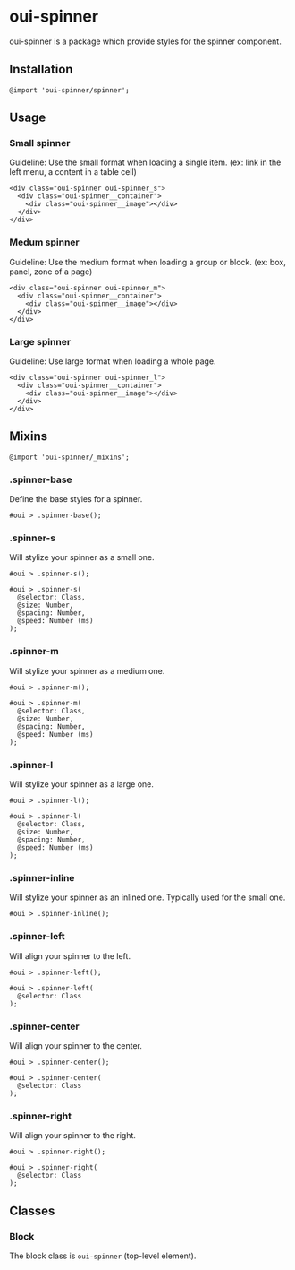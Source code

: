 # oui-spinner

<component-status cx-design="partial" ux="rc"></component-status>

oui-spinner is a package which provide styles for the spinner component.

## Installation

```less
@import 'oui-spinner/spinner';
```

## Usage

### Small spinner
Guideline: Use the small format when loading a single item. (ex: link in the left menu, a content in a table cell)

```html:preview
<div class="oui-spinner oui-spinner_s">
  <div class="oui-spinner__container">
    <div class="oui-spinner__image"></div>
  </div>
</div>
```

### Medum spinner
Guideline: Use the medium format when loading a group or block. (ex: box, panel, zone of a page)

```html:preview
<div class="oui-spinner oui-spinner_m">
  <div class="oui-spinner__container">
    <div class="oui-spinner__image"></div>
  </div>
</div>
```

### Large spinner
Guideline: Use large format when loading a whole page.

```html:preview
<div class="oui-spinner oui-spinner_l">
  <div class="oui-spinner__container">
    <div class="oui-spinner__image"></div>
  </div>
</div>
```

## Mixins

```less
@import 'oui-spinner/_mixins';
```

### .spinner-base

Define the base styles for a spinner.

```less
#oui > .spinner-base();
```

### .spinner-s

Will stylize your spinner as a small one.

```less
#oui > .spinner-s();
```

```less
#oui > .spinner-s(
  @selector: Class,
  @size: Number,
  @spacing: Number,
  @speed: Number (ms)
);
```

### .spinner-m

Will stylize your spinner as a medium one.

```less
#oui > .spinner-m();
```

```less
#oui > .spinner-m(
  @selector: Class,
  @size: Number,
  @spacing: Number,
  @speed: Number (ms)
);
```

### .spinner-l

Will stylize your spinner as a large one.

```less
#oui > .spinner-l();
```

```less
#oui > .spinner-l(
  @selector: Class,
  @size: Number,
  @spacing: Number,
  @speed: Number (ms)
);
```

### .spinner-inline

Will stylize your spinner as an inlined one. Typically used for the small one.

```less
#oui > .spinner-inline();
```

### .spinner-left

Will align your spinner to the left.

```less
#oui > .spinner-left();
```

```less
#oui > .spinner-left(
  @selector: Class
);
```

### .spinner-center

Will align your spinner to the center.

```less
#oui > .spinner-center();
```

```less
#oui > .spinner-center(
  @selector: Class
);
```

### .spinner-right

Will align your spinner to the right.

```less
#oui > .spinner-right();
```

```less
#oui > .spinner-right(
  @selector: Class
);
```

## Classes

### Block

The block class is `oui-spinner` (top-level element).
